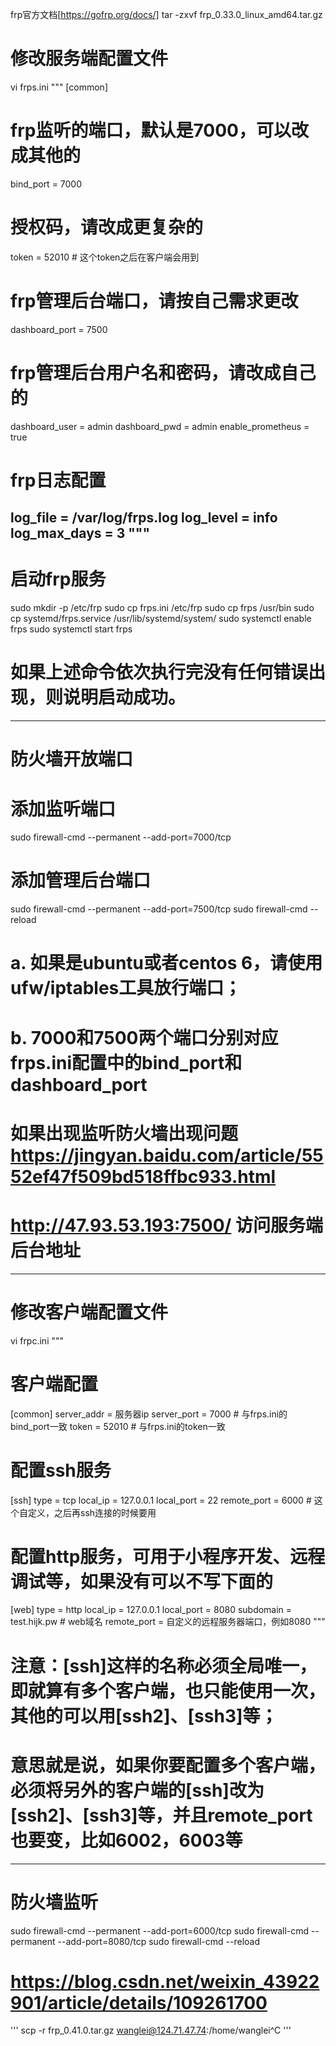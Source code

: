 <!-- 服务端 -->
frp官方文档[https://gofrp.org/docs/]
tar -zxvf frp_0.33.0_linux_amd64.tar.gz
# 修改服务端配置文件
vi frps.ini
"""
[common]
# frp监听的端口，默认是7000，可以改成其他的
bind_port = 7000
# 授权码，请改成更复杂的
token = 52010  # 这个token之后在客户端会用到

# frp管理后台端口，请按自己需求更改
dashboard_port = 7500
# frp管理后台用户名和密码，请改成自己的
dashboard_user = admin
dashboard_pwd = admin
enable_prometheus = true

# frp日志配置
log_file = /var/log/frps.log
log_level = info
log_max_days = 3
"""
------------------------------------------------------------------------------------------------------

# 启动frp服务
sudo mkdir -p /etc/frp
sudo cp frps.ini /etc/frp
sudo cp frps /usr/bin
sudo cp systemd/frps.service /usr/lib/systemd/system/
sudo systemctl enable frps
sudo systemctl start frps
# 如果上述命令依次执行完没有任何错误出现，则说明启动成功。
------------------------------------------------------------------------------------------------------

# 防火墙开放端口

# 添加监听端口
sudo firewall-cmd --permanent --add-port=7000/tcp
# 添加管理后台端口
sudo firewall-cmd --permanent --add-port=7500/tcp
sudo firewall-cmd --reload
# a. 如果是ubuntu或者centos 6，请使用ufw/iptables工具放行端口；
# b. 7000和7500两个端口分别对应frps.ini配置中的bind_port和dashboard_port

# 如果出现监听防火墙出现问题 https://jingyan.baidu.com/article/5552ef47f509bd518ffbc933.html
# http://47.93.53.193:7500/ 访问服务端后台地址
------------------------------------------------------------------------------------------------------

<!-- 客户端 -->
# 修改客户端配置文件
vi frpc.ini
"""
# 客户端配置
[common]
server_addr = 服务器ip
server_port = 7000 # 与frps.ini的bind_port一致
token = 52010  # 与frps.ini的token一致

# 配置ssh服务
[ssh]
type = tcp
local_ip = 127.0.0.1
local_port = 22
remote_port = 6000  # 这个自定义，之后再ssh连接的时候要用

# 配置http服务，可用于小程序开发、远程调试等，如果没有可以不写下面的
[web]
type = http
local_ip = 127.0.0.1
local_port = 8080
subdomain = test.hijk.pw  # web域名
remote_port = 自定义的远程服务器端口，例如8080
"""
# 注意：[ssh]这样的名称必须全局唯一，即就算有多个客户端，也只能使用一次，其他的可以用[ssh2]、[ssh3]等；
# 意思就是说，如果你要配置多个客户端，必须将另外的客户端的[ssh]改为[ssh2]、[ssh3]等，并且remote_port也要变，比如6002，6003等
------------------------------------------------------------------------------------------------------

# 防火墙监听
sudo firewall-cmd --permanent --add-port=6000/tcp
sudo firewall-cmd --permanent --add-port=8080/tcp
sudo firewall-cmd --reload
# https://blog.csdn.net/weixin_43922901/article/details/109261700


'''
scp -r frp_0.41.0.tar.gz  wanglei@124.71.47.74:/home/wanglei^C
'''